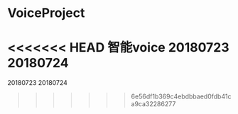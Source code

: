 # VoiceProject
<<<<<<< HEAD
智能voice
20180723
20180724
=======
20180723
20180724
>>>>>>> 6e56df1b369c4ebdbbaed0fdb41ca9ca32286277
